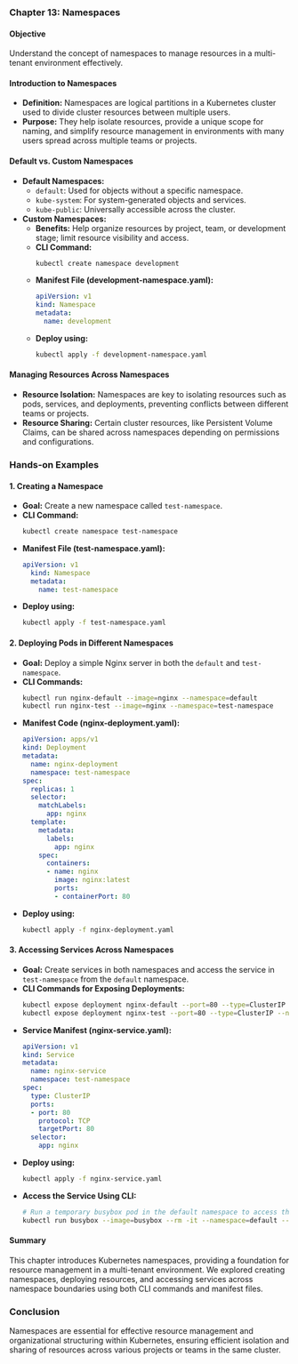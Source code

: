 
### Chapter 13: Namespaces

#### Objective
Understand the concept of namespaces to manage resources in a multi-tenant environment effectively.

#### Introduction to Namespaces
- **Definition:** Namespaces are logical partitions in a Kubernetes cluster used to divide cluster resources between multiple users.
- **Purpose:** They help isolate resources, provide a unique scope for naming, and simplify resource management in environments with many users spread across multiple teams or projects.

#### Default vs. Custom Namespaces
- **Default Namespaces:**
  - `default`: Used for objects without a specific namespace.
  - `kube-system`: For system-generated objects and services.
  - `kube-public`: Universally accessible across the cluster.
- **Custom Namespaces:**
  - **Benefits:** Help organize resources by project, team, or development stage; limit resource visibility and access.
  - **CLI Command:**
    ```bash
    kubectl create namespace development
    ```
  - **Manifest File (development-namespace.yaml):**
    ```yaml
    apiVersion: v1
    kind: Namespace
    metadata:
      name: development
    ```
  - **Deploy using:**
    ```bash
    kubectl apply -f development-namespace.yaml
    ```

#### Managing Resources Across Namespaces
- **Resource Isolation:** Namespaces are key to isolating resources such as pods, services, and deployments, preventing conflicts between different teams or projects.
- **Resource Sharing:** Certain cluster resources, like Persistent Volume Claims, can be shared across namespaces depending on permissions and configurations.

### Hands-on Examples

#### 1. Creating a Namespace
- **Goal:** Create a new namespace called `test-namespace`.
- **CLI Command:**
  ```bash
  kubectl create namespace test-namespace
  ```
- **Manifest File (test-namespace.yaml):**
  ```yaml
  apiVersion: v1
    kind: Namespace
    metadata:
      name: test-namespace
  ```
- **Deploy using:**
  ```bash
  kubectl apply -f test-namespace.yaml
  ```

#### 2. Deploying Pods in Different Namespaces
- **Goal:** Deploy a simple Nginx server in both the `default` and `test-namespace`.
- **CLI Commands:**
  ```bash
  kubectl run nginx-default --image=nginx --namespace=default
  kubectl run nginx-test --image=nginx --namespace=test-namespace
  ```
- **Manifest Code (nginx-deployment.yaml):**
  ```yaml
  apiVersion: apps/v1
  kind: Deployment
  metadata:
    name: nginx-deployment
    namespace: test-namespace
  spec:
    replicas: 1
    selector:
      matchLabels:
        app: nginx
    template:
      metadata:
        labels:
          app: nginx
      spec:
        containers:
        - name: nginx
          image: nginx:latest
          ports:
          - containerPort: 80
  ```
- **Deploy using:**
  ```bash
  kubectl apply -f nginx-deployment.yaml
  ```

#### 3. Accessing Services Across Namespaces
- **Goal:** Create services in both namespaces and access the service in `test-namespace` from the `default` namespace.
- **CLI Commands for Exposing Deployments:**
  ```bash
  kubectl expose deployment nginx-default --port=80 --type=ClusterIP --namespace=default
  kubectl expose deployment nginx-test --port=80 --type=ClusterIP --namespace=test-namespace
  ```
- **Service Manifest (nginx-service.yaml):**
  ```yaml
  apiVersion: v1
  kind: Service
  metadata:
    name: nginx-service
    namespace: test-namespace
  spec:
    type: ClusterIP
    ports:
    - port: 80
      protocol: TCP
      targetPort: 80
    selector:
      app: nginx
  ```
- **Deploy using:**
  ```bash
  kubectl apply -f nginx-service.yaml
  ```
- **Access the Service Using CLI:**
  ```bash
  # Run a temporary busybox pod in the default namespace to access the service across namespaces
  kubectl run busybox --image=busybox --rm -it --namespace=default -- wget -qO- http://nginx-service.test-namespace.svc.cluster.local
  ```

#### Summary
This chapter introduces Kubernetes namespaces, providing a foundation for resource management in a multi-tenant environment. We explored creating namespaces, deploying resources, and accessing services across namespace boundaries using both CLI commands and manifest files.

### Conclusion
Namespaces are essential for effective resource management and organizational structuring within Kubernetes, ensuring efficient isolation and sharing of resources across various projects or teams in the same cluster.
